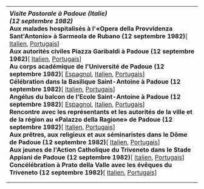 |     |
| --- |
|  |
| ***Visite Pastorale à Padoue (Italie)***<br>***(12 septembre 1982)***<br>**Aux malades hospitalisés à l'«Opera della Provvidenza Sant'Antonio» à Sarmeola de Rubano (12 septembre 1982)**\[ [Italien](/content/john-paul-ii/it/speeches/1982/september/documents/hf_jp-ii_spe_19820912_ammalati-padova.html), [Portugais](/content/john-paul-ii/pt/speeches/1982/september/documents/hf_jp-ii_spe_19820912_ammalati-padova.html)\]<br>**Aux autorités civiles Piazza Garibaldi à Padoue (12 septembre 1982)**\[ [Italien](/content/john-paul-ii/it/speeches/1982/september/documents/hf_jp-ii_spe_19820912_autorita-civili-padova.html), [Portugais](/content/john-paul-ii/pt/speeches/1982/september/documents/hf_jp-ii_spe_19820912_autorita-civili-padova.html)\] <br>**Au corps académique de l'Université de Padoue (12 septembre 1982)**\[ [Espagnol](/content/john-paul-ii/es/speeches/1982/september/documents/hf_jp-ii_spe_19820912_universita-padova.html), [Italien](/content/john-paul-ii/it/speeches/1982/september/documents/hf_jp-ii_spe_19820912_universita-padova.html), [Portugais](/content/john-paul-ii/pt/speeches/1982/september/documents/hf_jp-ii_spe_19820912_universita-padova.html)\] <br>**Célébration dans la Basilique Saint-Antoine à Padoue (12 septembre 1982)**\[ [Italien](/content/john-paul-ii/it/homilies/1982/documents/hf_jp-ii_hom_19820912_padova.html), [Portugais](/content/john-paul-ii/pt/homilies/1982/documents/hf_jp-ii_hom_19820912_padova.html)\] <br>**Angélus du balcon de l'Ecole Saint-Antoine à Padoue (12 septembre 1982)**\[ [Espagnol](/content/john-paul-ii/es/angelus/1982/documents/hf_jp-ii_ang_19820912.html), [Italien](/content/john-paul-ii/it/angelus/1982/documents/hf_jp-ii_ang_19820912.html), [Portugais](/content/john-paul-ii/pt/angelus/1982/documents/hf_jp-ii_ang_19820912.html)\] <br>**Rencontre avec les représentants et les autorités de la ville et de la région au «Palazzo della Ragione» de Padoue (12 septembre 1982)**\[ [Italien](/content/john-paul-ii/it/speeches/1982/september/documents/hf_jp-ii_spe_19820912_palazzo-ragione.html), [Portugais](/content/john-paul-ii/pt/speeches/1982/september/documents/hf_jp-ii_spe_19820912_palazzo-ragione.html)\] <br>**Aux prêtres, aux religieux et aux séminaristes dans le Dôme de Padoue (12 septembre 1982)**\[ [Italien](/content/john-paul-ii/it/speeches/1982/september/documents/hf_jp-ii_spe_19820912_duomo-padova.html), [Portugais](/content/john-paul-ii/pt/speeches/1982/september/documents/hf_jp-ii_spe_19820912_duomo-padova.html)\] <br>**Aux jeunes de l'Action Catholique du Triveneto dans le Stade Appiani de Padoue (12 septembre 1982)**\[ [Italien](/content/john-paul-ii/it/speeches/1982/september/documents/hf_jp-ii_spe_19820912_giovani-triveneto.html), [Portugais](/content/john-paul-ii/pt/speeches/1982/september/documents/hf_jp-ii_spe_19820912_giovani-triveneto.html)\] <br>**Concélébration à Prato della Valle avec les évêques du Triveneto (12 septembre 1982)**\[ [Italien](/content/john-paul-ii/it/homilies/1982/documents/hf_jp-ii_hom_19820912_vescovi-triveneto.html), [Portugais](/content/john-paul-ii/pt/homilies/1982/documents/hf_jp-ii_hom_19820912_vescovi-triveneto.html)\] |
|  |
|  |